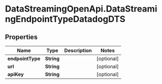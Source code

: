 # DataStreamingOpenApi.DataStreamingEndpointTypeDatadogDTS

## Properties

Name | Type | Description | Notes
------------ | ------------- | ------------- | -------------
**endpointType** | **String** |  | [optional] 
**url** | **String** |  | [optional] 
**apiKey** | **String** |  | [optional] 


